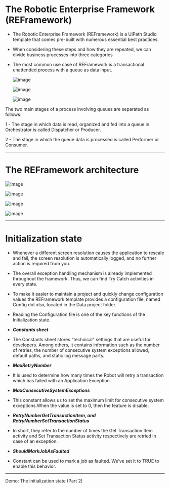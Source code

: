 # The Robotic Enterprise Framework (REFramework)

- The Robotic Enterprise Framework (REFramework) is a UiPath Studio template that comes pre-built with numerous essential best practices.

- When considering these steps and how they are repeated, we can divide business processes into three categories

- The most common use case of REFramework is a transactional unattended process with a queue as data input.



  ![image](https://github.com/user-attachments/assets/4772f2e3-f35e-4d26-a76b-c351353d05f9)


  ![image](https://github.com/user-attachments/assets/cd792874-928d-47dc-bd1b-ac4bd08a1e0f)



  ![image](https://github.com/user-attachments/assets/79b333b0-3130-4057-96fd-747ec5d50c6a)







The two main stages of a process involving queues are separated as follows: 

1 - The stage in which data is read, organized and fed into a queue in Orchestrator is called Dispatcher or Producer. 

2 - The stage in which the queue data is processed is called Performer or Consumer. 

----

# The REFramework architecture 



![image](https://github.com/user-attachments/assets/70e7fc34-d131-4b29-99f3-820391d655da)



![image](https://github.com/user-attachments/assets/be127f67-089b-48ac-bff4-211696c34fa9)





![image](https://github.com/user-attachments/assets/e6d5d5a1-5035-4f42-9238-2e09811990e1)



![image](https://github.com/user-attachments/assets/34da3499-79f8-40b6-abca-c2f96bef2e97)


---

# Initialization state 

- Whenever a different screen resolution causes the application to rescale and fail, the screen resolution is automatically logged, and no further action is required from you. 

- The overall exception handling mechanism is already implemented throughout the framework. Thus, we can find Try Catch activities in every state. 

- To make it easier to maintain a project and quickly change configuration values the REFramework template provides a configuration file, named Config dot xlsx, located in the Data project folder.

- Reading the Configuration file is one of the key functions of the Initialization state.


- ***Constants sheet***
  

- The Constants sheet stores "technical" settings that are useful for developers. Among others, it contains information such as the number of retries, the number of consecutive system exceptions allowed, default paths, and static log message parts.
  

- ***MaxRetryNumber***
  

- It is used to determine how many times the Robot will retry a transaction which has failed with an Application Exception.
  

- ***MaxConsecutiveSystemExceptions***

 
- This constant allows us to set the maximum limit for consecutive system exceptions.When the value is set to 0, then the feature is disable.  

 
 - ***RetryNumberGetTransactionItem, and RetryNumberSetTransactionStatus***
   

 - In short, they refer to the number of times the Get Transaction Item activity and Set Transaction Status activity respectively are retried in case of an exception.


- ***ShouldMarkJobAsFaulted***

- Constant can be used to mark a job as faulted. We’ve set it to TRUE to enable this behavior. 


----

Demo: The initialization state (Part 2)


